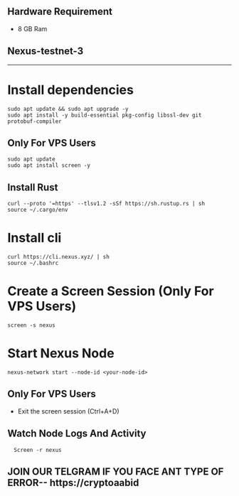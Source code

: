 ## Hardware Requirement
* 8 GB Ram

## Nexus-testnet-3
***

# Install dependencies
```
sudo apt update && sudo apt upgrade -y
sudo apt install -y build-essential pkg-config libssl-dev git protobuf-compiler
```
## Only For VPS Users
```
sudo apt update
sudo apt install screen -y
```

## Install Rust
```
curl --proto '=https' --tlsv1.2 -sSf https://sh.rustup.rs | sh
source ~/.cargo/env
```

# Install cli
```
curl https://cli.nexus.xyz/ | sh
source ~/.bashrc
```

# Create a Screen Session (Only For VPS Users)
```
screen -s nexus
```

# Start Nexus Node
```
nexus-network start --node-id <your-node-id>
```

## Only For VPS Users
* Exit the screen session (Ctrl+A+D)

## Watch Node Logs And Activity
```
  Screen -r nexus
```
## JOIN OUR TELGRAM IF YOU FACE ANT TYPE OF ERROR-- https://cryptoaabid

  
